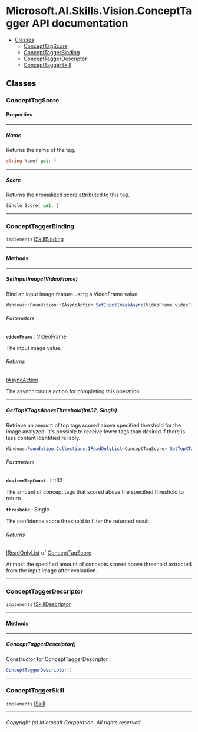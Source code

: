 # Microsoft.AI.Skills.Vision.ConceptTagger API documentation

+ [Classes](#Classes)
  + [ConceptTagScore](#ConceptTagScore)
  + [ConceptTaggerBinding](#ConceptTaggerBinding)
  + [ConceptTaggerDescriptor](#ConceptTaggerDescriptor)
  + [ConceptTaggerSkill](#ConceptTaggerSkill)


## Classes <a name="Classes"></a>

### ConceptTagScore <a name="ConceptTagScore"></a>

#### Properties

-----

##### Name

Returns the name of the tag.

```csharp
string Name{ get; }
```

-----

##### Score

Returns the nromalized score attributed to this tag.

```csharp
Single Score{ get; }
```

-----


### ConceptTaggerBinding <a name="ConceptTaggerBinding"></a>

``implements`` [ISkillBinding](./Microsoft.AI.Skills.SkillInterface.md#ISkillBinding)

-----

#### Methods

-----

##### SetInputImage(VideoFrame)

Bind an input image feature using a VideoFrame value.

```csharp
Windows::Foundation::IAsyncAction SetInputImageAsync(VideoFrame videoFrame)
```

###### Parameters

**`videoFrame`** : [VideoFrame][VideoFrame]

The input image value.

###### Returns

[IAsyncAction][IAsyncAction]

The asynchronous action for completing this operation

-----

##### GetTopXTagsAboveThreshold(Int32, Single)

Retrieve an amount of top tags scored above specified threshold for the image analyzed. It's possible to receive fewer tags than desired if there is less content identified reliably.

```csharp
Windows.Foundation.Collections.IReadOnlyList<ConceptTagScore> GetTopXTagsAboveThreshold(int desiredTopCount, float threshold)
```

###### Parameters

**`desiredTopCount`** : Int32

The amount of concept tags that scored above the specified threshold to return.

**`threshold`** : Single

The confidence score threshold to filter the returned result.

###### Returns

[IReadOnlyList][IReadOnlyList] of [ConceptTagScore](#ConceptTagScore)

At most the specified amount of concepts scored above threshold extracted from the input image after evaluation.

-----


### ConceptTaggerDescriptor <a name="ConceptTaggerDescriptor"></a>

``implements`` [ISkillDescriptor](./Microsoft.AI.Skills.SkillInterface.md#ISkillDescriptor)

-----

#### Methods

-----

##### ConceptTaggerDescriptor()

Constructor for ConceptTaggerDescriptor

```csharp
ConceptTaggerDescriptor()
```

-----

### ConceptTaggerSkill <a name="ConceptTaggerSkill"></a>

``implements`` [ISkill](./Microsoft.AI.Skills.SkillInterface.md#ISkill)

-----

[IReadOnlyList]: https://docs.microsoft.com/en-us/dotnet/api/system.collections.generic.ireadonlylist-1?view=netcore-2.2
[IAsyncAction]: https://docs.microsoft.com/en-us/uwp/api/windows.foundation.iasyncaction
[IClosable]: https://docs.microsoft.com/en-us/uwp/api/windows.foundation.iclosable
[VideoFrame]: https://docs.microsoft.com/en-us/uwp/api/Windows.Media.VideoFrame

###### Copyright (c) Microsoft Corporation. All rights reserved.